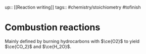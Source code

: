up:: [[Reaction writing]]
tags:: #chemistry/stoichiometry #tofinish 

# Combustion reactions

Mainly defined by burning hydrocarbons with $\ce{O2}$ to yield $\ce{CO_2}$ and $\ce{H_2O}$.